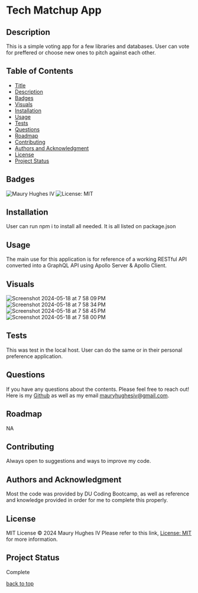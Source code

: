 <a id="title"></a>
# Tech Matchup App 

<a id="description"></a>
## Description
This is a simple voting app for a few libraries and databases. User can vote for preffered or choose new ones to pitch against each other.

## Table of Contents
- [Title](#title)
- [Description](#description)
- [Badges](#badges)
- [Visuals](#visuals)
- [Installation](#installation)
- [Usage](#usage)
- [Tests](#tests)
- [Questions](#questions)
- [Roadmap](#roadmap)
- [Contributing](#contributing)
- [Authors and Acknowledgment](#acknowledgment)
- [License](#license)
- [Project Status](#status)

<a id="badges"></a>
## Badges
![Maury Hughes IV](https://img.shields.io/badge/Maury%20Hughes%20IV-5A2BE2)
![License: MIT](https://img.shields.io/badge/License-MIT-yellow.svg)

<a id="installation"></a>
## Installation
User can run npm i to install all needed. It is all listed on package.json

<a id="usage"></a>
## Usage
The main use for this application is for reference of a working RESTful API converted into a GraphQL API using Apollo Server & Apollo Client.

<a id="Visuals"></a>
## Visuals
![Screenshot 2024-05-18 at 7 58 09 PM](https://github.com/MauryIV/tech-matchup-app/assets/146037880/a6542881-377c-429f-98d9-3cd8c6632f82)
![Screenshot 2024-05-18 at 7 58 34 PM](https://github.com/MauryIV/tech-matchup-app/assets/146037880/fdfa9e60-b79a-4905-8b96-4e97052b2868)
![Screenshot 2024-05-18 at 7 58 45 PM](https://github.com/MauryIV/tech-matchup-app/assets/146037880/aa0eafd0-3114-4f6f-b3b4-431933a85660)
![Screenshot 2024-05-18 at 7 58 00 PM](https://github.com/MauryIV/tech-matchup-app/assets/146037880/513931ed-7a2d-4db1-beaf-ed80f67f1acf)

<a id="tests"></a>
## Tests
This was test in the local host. User can do the same or in their personal preference application.

<a id="questions"></a>
## Questions
If you have any questions about the contents. Please feel free to reach out!
Here is my [Github](https://github.com/MauryIV) as well as my email <mauryhughesiv@gmail.com>.

<a id="roadmap"></a>
## Roadmap
NA

<a id="contributing"></a>
## Contributing
Always open to suggestions and ways to improve my code.

<a id="acknowledgment"></a>
## Authors and Acknowledgment
Most the code was provided by DU Coding Bootcamp, as well as reference and knowledge provided in order for me to complete this properly.

<a id="license"></a>
## License
MIT License © 2024 Maury Hughes IV
Please refer to this link, [License: MIT](https://opensource.org/licenses/MIT) for more information.

<a id="status"></a>
## Project Status
Complete

[back to top](#title)
